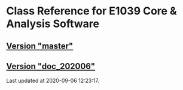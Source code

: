 # Class Reference for E1039 Core & Analysis Software
## [Version "master"](master/)
## [Version "doc_202006"](doc_202006/)
Last updated at 2020-09-06 12:23:17.
